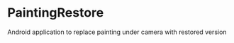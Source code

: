 PaintingRestore
===============

Android application to replace painting under camera with restored version
